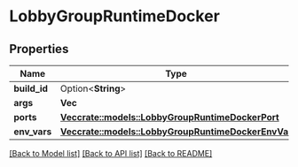 # LobbyGroupRuntimeDocker

## Properties

Name | Type | Description | Notes
------------ | ------------- | ------------- | -------------
**build_id** | Option<**String**> |  | [optional]
**args** | **Vec<String>** |  | 
**ports** | [**Vec<crate::models::LobbyGroupRuntimeDockerPort>**](LobbyGroupRuntimeDockerPort.md) |  | 
**env_vars** | [**Vec<crate::models::LobbyGroupRuntimeDockerEnvVar>**](LobbyGroupRuntimeDockerEnvVar.md) |  | 

[[Back to Model list]](../README.md#documentation-for-models) [[Back to API list]](../README.md#documentation-for-api-endpoints) [[Back to README]](../README.md)


